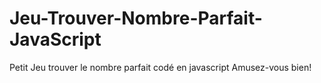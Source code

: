 # Jeu-Trouver-Nombre-Parfait-JavaScript
Petit Jeu trouver le nombre parfait codé en javascript
Amusez-vous bien!
